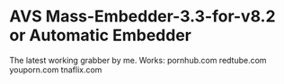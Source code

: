 # AVS Mass-Embedder-3.3-for-v8.2 or Automatic Embedder
The latest working grabber by me.
Works:
pornhub.com
redtube.com
youporn.com
tnaflix.com
